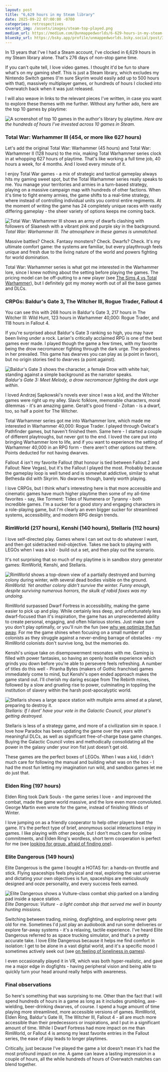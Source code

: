 ```yaml
---
layout: post
title: "6,629 hours in my Steam library"
date: 2025-09-22 07:00:00 -0700
categories: retrospectives
excerpt_img: /assets/images/steam-top-played.png
medium_url: https://medium.com/@unmappedworlds/6-629-hours-in-my-steam-library-4bafb3f22aaa
bluesky_url: https://bsky.app/profile/unmappedworlds.bsky.social/post/3lzgozgah3s22
---
```


In 13 years that I've I had a Steam account, I've clocked in 6,629 hours in my Steam library alone. That's 276 days of non-stop game time.

If you can't quite tell, I love video games. I thought it'd be fun to share what's on my gaming shelf. This is just a Steam library, which excludes my Nintendo Switch games (I'm sure Skyrim would easily add up to 500 hours with that), massively multiplayer games, or hundreds of hours I clocked into Overwatch back when it was just released.

I will also weave in links to the relevant pieces I've written, in case you want to explore these themes with me further. Without any further ado, here are the top 10 games by playtime:

![A screenshot of top 10 games in the author's library by playtime.](/assets/images/steam-top-played.png)
*Here are the hundreds of hours I've invested across 10 games in Steam.*

### Total War: Warhammer III (454, or more like 627 hours)

Let's add the original Total War: Warhammer (45 hours) and Total War: Warhammer II (128 hours) to the mix, making Total Warhammer series clock in at whopping 627 hours of playtime. That's like working a full time job, 40 hours a week, for 4 months. And I loved every minute of it.

I enjoy Total War games - a mix of strategic and tactical gameplay always hits my gaming sweet spot, but the Total Warhammer series really speaks to me. You manage your territories and armies in a turn-based strategy, playing on a massive campaign map with hundreds of other factions. When it's time to fight enemy armies, the game shifts to a real-time strategy, where instead of controlling individual units you control entire regiments. At the moment of writing the game has 24 completely unique races with vastly differing gameplay - the sheer variety of options keeps me coming back.

![Total War: Warhammer III shows an army of dwarfs clashing with followers of Slaanesh with a vibrant pink and purple sky in the background.](/assets/images/total-warhammer-iii-slaanesh.png)
*Total War: Warhammer III. The atmosphere in these games is unmatched.*

Massive battles? Check. Fantasy monsters? Check. Dwarfs? Check. It's my ultimate comfort game: the systems are familiar, but every playthrough feels unique and fresh due to the living nature of the world and powers fighting for world domination.

Total War: Warhammer series is what got me interested in the Warhammer lore, since I knew nothing about the setting before playing the games. The pricing model can be off-putting to a new player (see [The Sims 4 vs Total Warhammer](/posts/the-sims-4-vs-total-warhammer-predatory-vs-perpetual-pricing/)), but I definitely got my money worth out of all the base games and DLCs.

### CRPGs: Baldur's Gate 3, The Witcher III, Rogue Trader, Fallout 4

You can see this with 268 hours in Baldur's Gate 3, 217 hours in The Witcher III: Wild Hunt, 123 hours in Warhammer 40,000: Rogue Trader, and 118 hours in Fallout 4.

If you're surprised about Baldur's Gate 3 ranking so high, you may have been living under a rock. Larian's critically acclaimed RPG is one of the best games ever made. I played though the game a few times, with my favorite being the drow necromancer fighting through the dark urge. The goodness in her prevailed. This game has dwarves you can play as (a point in favor), but no origin stories tied to dwarves (a point against).

![Baldur's Gate 3 shows the character, a female Drow with white hair, standing against a simple background as the narrator speaks.](/assets/images/baldurs-gate-iii-pristine-darkness.jpg)
*Baldur's Gate 3: Meet Melody, a drow necromancer fighting the dark urge within.*

I loved Andrzej Sapkowski's novels ever since I was a kid, and the Witcher games were right up my alley. Slavic folklore, memorable characters, moral dilemmas - it's an amazing game. Geralt's good friend - Zoltan - is a dwarf, too, so half a point for The Witcher.

Total Warhammer series got me into Warhammer lore, which made me interested in Warhammer 40,000: Rogue Trader. I played through Owlcat's Pathfinder games, but haven't finished them. Same here - I started a couple of different playtroughs, but never got to the end. I loved the care put into bringing Warhammer lore to life, and if you want to experience the setting of Warhammer 40,000 in an RPG form - there aren't other options out there. Points deducted for not having dwarves.

Fallout 4 isn't my favorite Fallout (that honour is tied between Fallout 2 and Fallout: New Vegas), but it's the Fallout I played the most. Probably because the gameplay loop is well tuned and is somewhat addictive, similar to what Bethesda did with Skyrim. No dwarves though, barely worth playing.

I love CRPGs, but I think what's interesting here is that more accessible and cinematic games have much higher playtime then some of my all-time favorites - say, like Torment: Tides of Numenera or Tyranny - both incredible games. I'm a sucker for a good story and engaging characters in a role-playing game, but I'm clearly an even bigger sucker for streamlined systems, accessibility, and modern RPG design trends.

### RimWorld (217 hours), Kenshi (140 hours), Stellaris (112 hours)

I love self-directed play. Games where I can set out to do whatever I want, and then got sidetracked mid-objective. Takes me back to playing with LEGOs when I was a kid - build out a set, and then play out the scenario.

It's not surprising that so much of my playtime is in sandbox story generator games: RimWorld, Kenshi, and Stellaris.

![RimWorld shows a top-down view of a partially destroyed and burning colony during winter, with several dead bodies visible on the ground.](/assets/images/rimworld.jpg)
*RimWorld: Yet another colony didn't survive the winter. Funny enough, despite surviving numerous horrors, the skulk of rabid foxes was my undoing.*

RimWorld surpassed Dwarf Fortress in accessibility, making the game easier to pick up and play. While certainly less deep, and unfortunately less dwarf-focused than it's inspiration, the game has an unprecedented ability to create personal, engaging, and often hilarious stories. Just make sure you don't play optimally, or you'll ruin the fun (see [why we optimize the fun away](/posts/why-we-optimize-the-fun-away/). For me the game shines when focusing on a small number of colonists as they struggle against a never-ending barrage of obstacles - my RimWorld colonists don't survive long, but the memories do.

Kenshi's unique take on disempowerment resonates with me. Gaming is filled with power fantasies, so having an openly hostile experience which grinds you down before you're able to persevere feels refreshing. A number of titles do this well - Piranha Bytes (makers of Gothic franchise) games immediately come to mind, but Kenshi's open ended approach makes the game stand out. I'll cherish my daring escape from The Rebirth mines, followed by a slow and grueling rise to power, culminating in toppling the institution of slavery within the harsh post-apocalyptic world.

![Stellaris shows a large space station with multiple arms aimed at a planet, preparing to destroy it.](/assets/images/stellaris-planet-destroyer.jpg)
*Stellaris: If I dont' have your vote in the Galactic Council, your planet's getting destroyed.*

Stellaris is less of a strategy game, and more of a civilization sim in space. I love how Paradox has been updating the game over the years with meaningful DLCs, as well as significant free-of-charge base game changes. Buying the Galactic Council votes and methodically consolidating all the power in the galaxy under your iron fist just doesn't get old.

These games are the perfect boxes of LEGOs. When I was a kid, I didn't much care for following the manual and building what was on the box - I had the most fun letting my imagination run wild, and sandbox games let me do just that.

### Elden Ring (197 hours)

Elden Ring took Dark Souls - the game series I love - and improved the combat, made the game world massive, and the lore even more convoluted. George Martin even wrote for the game, instead of finishing Winds of Winter.

I love jumping on as a friendly cooperator to help other players beat the game. It's the perfect type of brief, anonymous social interactions I enjoy in games. I like playing with other people, but I don't much care for online commitments, and Elden Ring's wordless, short term cooperation is perfect for me (see [looking for group, afraid of finding one](/posts/looking-for-group-afraid-of-finding-one/)).

### Elite Dangerous (149 hours)

Elite Dangerous is the game I bought a HOTAS for: a hands-on throttle and stick. Flying spaceships feels physical and real, exploring the vast universe and dictating your own objectives is fun, spaceships are meticulously designed and ooze personality, and every success feels earned.

![Elite Dangerous shows a Vulture-class combat ship parked on a landing pad inside a space station.](/assets/images/elite-dangerous-vulture.jpg)
*Elite Dangerous: Vulture - a light combat ship that served me well in bounty hunting missions.*

Switching between trading, mining, dogfighting, and exploring never gets old for me. Sometimes I'd just play an audiobook and run some deliveries or explore far-away systems - it's a relaxing, tactile experience. I've heard Elite Dangerous referred to as space trucking simulator, and that's a pretty accurate take. I love Elite Dangerous because it helps me find comfort in isolation: I get to be alone in a vast digital world, and it's a specific mood I sometimes actively seek out (see [on feeling of loneliness in games](/posts/on-feelings-of-loneliness-in-games/)).

I even occasionally played it in VR, which was both hyper-realistic, and gave me a major edge in dogfights - having peripheral vision and being able to quickly turn your head around really helps with awareness.

### Final observations

So here's something that was surprising to me. Other than the fact that I will spend hundreds of hours in a game as long as it includes grumbling, axe-wielding, beer-drinking dwarves, of course. I spend a huge amount of time playing more streamlined, more accessible versions of games. RimWorld, Elden Ring, Baldur's Gate III, The Witcher III, Fallout 4 - all are much more accessible than their predecessors or inspirations, and I put in a significant amount of time. While I Dwarf Fortress had more impact on me than RimWorld, or Fallout 4 is among my least favorite entries in the Fallout series, the ease of play leads to longer playtimes.

Critically, just because I've played the game a lot doesn't mean it's had the most profound impact on me. A game can leave a lasting impression in a couple of hours, all the while hundreds of hours of Overwatch matches can blend together.
